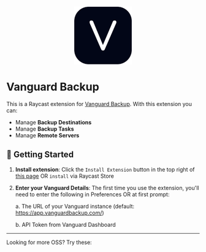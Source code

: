 <p align="center">
    <img src="./assets/extension_icon.png" width="150" height="150" />
</p>

# Vanguard Backup

This is a Raycast extension for [Vanguard Backup](https://vanguardbackup.com/). With this extension you can:
- Manage **Backup Destinations**
- Manage **Backup Tasks**
- Manage **Remote Servers**

## 🚀 Getting Started

1. **Install extension**: Click the `Install Extension` button in the top right of [this page](https://www.raycast.com/xmok/vanguard-backup) OR `install` via Raycast Store

2. **Enter your Vanguard Details**: The first time you use the extension, you'll need to enter the following in Preferences OR at first prompt:

    a. The URL of your Vanguard instance (default: https://app.vanguardbackup.com/)

    b. API Token from Vanguard Dashboard

---

Looking for more OSS? Try these:

<a title="Install appwrite Raycast Extension" href="https://www.raycast.com/xmok/appwrite"><img src="https://www.raycast.com/xmok/appwrite/install_button@2x.png?v=1.1" height="64" alt="" style="height: 64px;"></a>
<a title="Install coolify Raycast Extension" href="https://www.raycast.com/xmok/coolify"><img src="https://www.raycast.com/xmok/coolify/install_button@2x.png?v=1.1" height="64" alt="" style="height: 64px;"></a>
<a title="Install dokploy Raycast Extension" href="https://www.raycast.com/xmok/dokploy"><img src="https://www.raycast.com/xmok/dokploy/install_button@2x.png?v=1.1" height="64" alt="" style="height: 64px;"></a>
<a title="Install pocketbase Raycast Extension" href="https://www.raycast.com/xmok/pocketbase"><img src="https://www.raycast.com/xmok/pocketbase/install_button@2x.png?v=1.1" height="64" alt="" style="height: 64px;"></a>